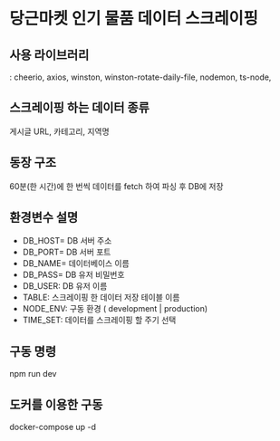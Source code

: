 # 당근마켓 인기 물품 데이터 스크레이핑

## 사용 라이브러리

: cheerio, axios, winston, winston-rotate-daily-file, nodemon, ts-node,

## 스크레이핑 하는 데이터 종류

게시글 URL, 카테고리, 지역명

## 동장 구조

60분(한 시간)에 한 번씩 데이터를 fetch 하여 파싱 후 DB에 저장

## 환경변수 설명

- DB_HOST= DB 서버 주소
- DB_PORT= DB 서버 포트
- DB_NAME= 데이터베이스 이름
- DB_PASS= DB 유저 비밀번호
- DB_USER: DB 유저 이름
- TABLE: 스크레이핑 한 데이터 저장 테이블 이름
- NODE_ENV: 구동 환경 ( development | production)
- TIME_SET: 데이터를 스크레이핑 할 주기 선택

## 구동 명령

npm run dev

## 도커를 이용한 구동

docker-compose up -d
